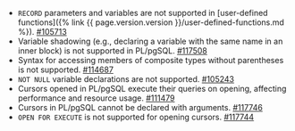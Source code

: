 - `RECORD` parameters and variables are not supported in [user-defined functions]({% link {{ page.version.version }}/user-defined-functions.md %}). [#105713](https://github.com/cockroachdb/cockroach/issues/105713)
- Variable shadowing (e.g., declaring a variable with the same name in an inner block) is not supported in PL/pgSQL. [#117508](https://github.com/cockroachdb/cockroach/issues/117508)
- Syntax for accessing members of composite types without parentheses is not supported. [#114687](https://github.com/cockroachdb/cockroach/issues/114687)
- `NOT NULL` variable declarations are not supported. [#105243](https://github.com/cockroachdb/cockroach/issues/105243)
- Cursors opened in PL/pgSQL execute their queries on opening, affecting performance and resource usage. [#111479](https://github.com/cockroachdb/cockroach/issues/111479)
- Cursors in PL/pgSQL cannot be declared with arguments. [#117746](https://github.com/cockroachdb/cockroach/issues/117746)
- `OPEN FOR EXECUTE` is not supported for opening cursors. [#117744](https://github.com/cockroachdb/cockroach/issues/117744)